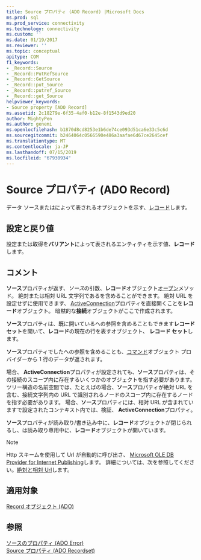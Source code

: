 ```yaml
---
title: Source プロパティ (ADO Record) |Microsoft Docs
ms.prod: sql
ms.prod_service: connectivity
ms.technology: connectivity
ms.custom: ''
ms.date: 01/19/2017
ms.reviewer: ''
ms.topic: conceptual
apitype: COM
f1_keywords:
- _Record::Source
- _Record::PutRefSource
- _Record::GetSource
- _Record::put_Source
- _Record::putref_Source
- _Record::get_Source
helpviewer_keywords:
- Source property [ADO Record]
ms.assetid: 2c18279e-6f35-4af0-b12e-8f1543d9ed20
author: MightyPen
ms.author: genemi
ms.openlocfilehash: b1870d8cd8253e1b6de74ce093d51ca6e33c5c6d
ms.sourcegitcommit: b2464064c0566590e486a3aafae6d67ce2645cef
ms.translationtype: MT
ms.contentlocale: ja-JP
ms.lasthandoff: 07/15/2019
ms.locfileid: "67930934"
---
```

# <a name="source-property-ado-record"></a>Source プロパティ (ADO Record)
データ ソースまたはによって表されるオブジェクトを示す、[レコード](../../../ado/reference/ado-api/record-object-ado.md)します。  
  
## <a name="settings-and-return-values"></a>設定と戻り値  
 設定または取得を**バリアント**によって表されるエンティティを示す値、**レコード**します。  
  
## <a name="remarks"></a>コメント  
 **ソース**プロパティが返す、*ソース*の引数、**レコード**オブジェクト[オープン](../../../ado/reference/ado-api/open-method-ado-record.md)メソッド。 絶対または相対 URL 文字列であるを含めることができます。 絶対 URL を設定せずに使用できます、 [ActiveConnection](../../../ado/reference/ado-api/activeconnection-property-ado.md)プロパティを直接開くことを**レコード**オブジェクト。 暗黙的な**接続**オブジェクトがここで作成されます。  
  
 **ソース**プロパティは、既に開いているへの参照を含めることもできます**レコード セット**を開いて、**レコード**の現在の行を表すオブジェクト、 **レコード セット**します。  
  
 **ソース**プロパティでしたへの参照を含めることも、[コマンド](../../../ado/reference/ado-api/command-object-ado.md)オブジェクト プロバイダーから 1 行のデータが返されます。  
  
 場合、 **ActiveConnection**プロパティが設定されても、**ソース**プロパティは、その接続のスコープ内に存在するいくつかのオブジェクトを指す必要があります。 ツリー構造の名前空間では、たとえばの場合、**ソース**プロパティが絶対 URL を含む、接続文字列内の URL で識別されるノードのスコープ内に存在するノードを指す必要があります。 場合、**ソース**プロパティには、相対 URL が含まれていますで設定されたコンテキスト内では、検証、 **ActiveConnection**プロパティ。  
  
 **ソース**プロパティが読み取り/書き込み中に、**レコード**オブジェクトが閉じられるし、は読み取り専用中に、**レコード**オブジェクトが開いています。  
  
> [!NOTE]
>  Http スキームを使用して Url が自動的に呼び出さ、 [Microsoft OLE DB Provider for Internet Publishing](../../../ado/guide/appendixes/microsoft-ole-db-provider-for-internet-publishing.md)します。 詳細については、次を参照してください。[絶対と相対 Url](../../../ado/guide/data/absolute-and-relative-urls.md)します。  
  
## <a name="applies-to"></a>適用対象  
 [Record オブジェクト (ADO)](../../../ado/reference/ado-api/record-object-ado.md)  
  
## <a name="see-also"></a>参照  
 [ソースのプロパティ (ADO Error)](../../../ado/reference/ado-api/source-property-ado-error.md)   
 [Source プロパティ (ADO Recordset)](../../../ado/reference/ado-api/source-property-ado-recordset.md)
